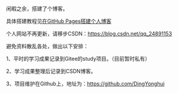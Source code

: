 闲暇之余，搭建了个博客。

具体搭建教程见[在GitHub Pages搭建个人博客](http://www.dingyonghui.cn/2018/10/02/index-%E5%9C%A8GitHub-Pages%E6%90%AD%E5%BB%BA%E4%B8%AA%E4%BA%BA%E5%8D%9A%E5%AE%A2.html)


个人网站不再更新，请移步CSDN：https://blog.csdn.net/qq_24891153

避免资料散乱各处，做出以下安排：

1、平时的学习成果记录到Gitee的study项目。（目前暂时私有）

2、学习成果整理后记录到CSDN博客。

3、项目维护在Github上，地址为：https://github.com/DingYonghui
